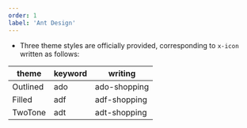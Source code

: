 ```yaml
---
order: 1
label: 'Ant Design'
---
```


- Three theme styles are officially provided, corresponding to `x-icon` written as follows:

| theme    | keyword | writing      |
| -------- | ------- | ------------ |
| Outlined | ado     | ado-shopping |
| Filled   | adf     | adf-shopping |
| TwoTone  | adt     | adt-shopping |
